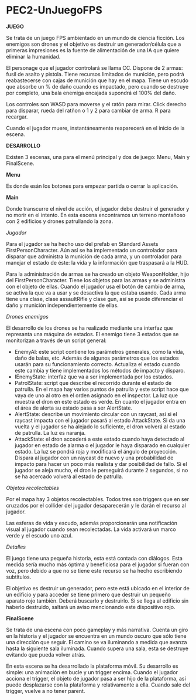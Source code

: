 # PEC2-UnJuegoFPS

**JUEGO**

Se trata de un juego FPS ambientado en un mundo de ciencia ficción. Los enemigos son drones y el objetivo es destruir un generador/célula que a primeras impresiones es la fuente de alimentación de una IA que quiere eliminar la humanidad.

El personage que el jugador controlará se llama CC. Dispone de 2 armas: fusil de asalto y pistola. Tiene recursos limitados de munición, pero podrá reabastecerse con cajas de munición que hay en el mapa. Tiene un escudo que absorbe un % de daño cuando es impactado, pero cuando se destruye por completo, una bala enemiga encajada supondrá el 100% del daño.

Los controles son WASD para moverse y el ratón para mirar. Click derecho para disparar, rueda del ratñon o 1 y 2 para cambiar de arma. R para recargar.

Cuando el jugador muere, instantáneamente reaparecerá en el inicio de la escena.

**DESARROLLO**

Existen 3 escenas, una para el menú principal y dos de juego: Menu, Main y FinalScene.

**Menu**

Es donde esán los botones para empezar partida o cerrar la aplicación.

**Main**

Donde transcurre el nivel de acción, el jugador debe destruir el generador y no morir en el intento. En esta escena encontramos un terreno montañoso con 2 edificios y drones patrullando la zona.

_Jugador_

Para el jugador se ha hecho uso del prefab en Standard Assets FirstPersonCharacter. Aún así se ha implementado un controlador para disparar que administra la munición de cada arma, y un controlador para manejar el estado de éste: la vida y la información que traspasará a la HUD.

Para la administración de armas se ha creado un objeto WeaponHolder, hijo del FirstPersonCharacter. Tiene los objetos para las armas y se administra con el objeto de ellas. Cuando el jugador usa el botón de cambio de arma, se activa la que va a usar y se desactiva la que estaba usando. Cada arma tiene una clase, clase assaultRifle y clase gun, así se puede diferenciar el daño y munición independientemente de ellas.

_Drones enemigos_

El desarrollo de los drones se ha realizado mediante una interfaz que represanta una máquina de estados. El enemigo tiene 3 estados que se monitorizan a través de un script general:

- EnemyAI: este script contiene los parámetros generales, como la vida, daño de balas, etc. Además de algunos parámetros que los estados usarán para su funcionamiento correcto. Actualiza el estado cuando este cambia y tiene implementados los métodos de impacto y disparo.
- IEnemyState: interfaz que va a ser implementada por los estados.
- PatrolState: script que describe el recorrido durante el estado de patrulla. En el mapa hay varios puntos de patrulla y este script hace que vaya de uno al otro en el orden asignado en el inspector. La luz que muestra el dron en este estado es verde. En cuanto el jugador entra en el área de alerta su estado pasa a ser AlertState.
- AlertState: describe un movimiento circular con un raycast, así si el raycast impacta con el jugador pasará al estado AttackState. Si da una vuelta y el jugador se ha alejado lo suficiente, el dron volverá al estado de patrulla. La luz es naranja.
- AttackState: el dron accederá a este estado cuando haya detectado al jugador en estado de alarma o el jugador le haya disparado en cualquier estado. La luz se pondrá roja y modificará el ángulo de proyección. Dispara al jugador con un raycast de nuevo y una probabilidad de impacto para hacer un poco más realista y dar posibilidad de fallo. Si el jugador se aleja mucho, el dron le perseguirá durante 2 segundos, si no se ha acercado volverá al estado de patrulla.

_Objetos recolectables_

Por el mapa hay 3 objetos recolectables. Todos tres son triggers que en ser cruzados por el collider del jugador desaparecerán y le darán el recurso al jugador.

Las esferas de vida y escudo, además proporcionarán una notificación visual al jugador cuando sean recolectadas. La vida activará un marco verde y el escudo uno azul.

_Detalles_

El juego tiene una pequeña historia, esta está contada con diálogos. Esta medida sería mucho más óptima y beneficiosa para el jugador si fueran con voz, pero debido a que no se tiene este recurso se ha hecho escribiendo subtítulos.

El objetivo es destruir un generador, pero este está ubicado en el interior de un edificio y para acceder se tiene primero que destruir un pequeño aparato rojo también. Deberá buscarlo y destruirlo. Si se llega al edificio sin haberlo destruido, saltará un aviso mencionando este dispositivo rojo.

**FinalScene**

Se trata de una escena con poco gameplay y más narrativa. Cuenta un giro en la historia y el jugador se encuentra en un mundo oscuro que sólo tiene una dirección que seguir. El camino se va iluminando a medida que avanza hasta la siguiente sala iluminada. Cuando supera una sala, esta se destruye evitando que pueda volver atrás.

En esta escena se ha desarrollado la plataforma móvil. Su desarrollo es simple: una animación en bucle y un trigger encima. Cuando el jugador acciona el trigger, el objeto de jugador pasa a ser hijo de la plataforma, así puede desplazarse con la plataforma y relativamente a ella. Cuando sale del trigger, vuelve a no tener parent.

